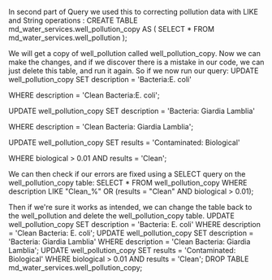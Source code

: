In second part of Query we used this to correcting pollution data with LIKE and String operations :
CREATE TABLE
md_water_services.well_pollution_copy
AS (
SELECT
*
FROM
md_water_services.well_pollution
);

We will get a copy of well_pollution called well_pollution_copy. Now we can make the changes, and if we discover there is a
mistake in our code, we can just delete this table, and run it again.
So if we now run our query:
UPDATE
well_pollution_copy
SET
description = 'Bacteria:E. coli'

WHERE
description = 'Clean Bacteria:E. coli';

UPDATE
well_pollution_copy
SET
description = 'Bacteria: Giardia Lamblia'

WHERE
description = 'Clean Bacteria: Giardia Lamblia';

UPDATE
well_pollution_copy
SET
results = 'Contaminated: Biological'

WHERE
biological > 0.01 AND results = 'Clean';

We can then check if our errors are fixed using a SELECT query on the well_pollution_copy table:
SELECT
*
FROM
well_pollution_copy
WHERE
description LIKE "Clean_%"
OR (results = "Clean" AND biological > 0.01);

Then if we're sure it works as intended, we can change the table back to the well_pollution and delete the well_pollution_copy
table.
UPDATE
well_pollution_copy
SET
description = 'Bacteria: E. coli'
WHERE
description = 'Clean Bacteria: E. coli';
UPDATE
well_pollution_copy
SET
description = 'Bacteria: Giardia Lamblia'
WHERE
description = 'Clean Bacteria: Giardia Lamblia';
UPDATE
well_pollution_copy
SET
results = 'Contaminated: Biological'
WHERE
biological > 0.01 AND results = 'Clean';
DROP TABLE
md_water_services.well_pollution_copy;
